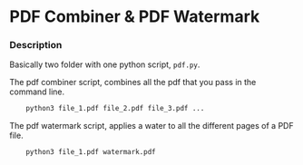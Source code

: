 # PDF Combiner & PDF Watermark

### Description

Basically two folder with one python script, `pdf.py`.

The pdf combiner script, combines all the pdf that you pass in the command line.

```bash
    python3 file_1.pdf file_2.pdf file_3.pdf ...
```

The pdf watermark script, applies a water to all the different pages of a PDF file.

```bash
    python3 file_1.pdf watermark.pdf
```
